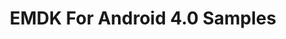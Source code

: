 ---
publish: false
title: EMDK For Android 4.0 Samples
layout: list-samples.html
download:
  title: 'Download All'
  url: https://github.com/developer-zebra/samples-emdkforandroid-4_0/archive/AllSamples.zip
---